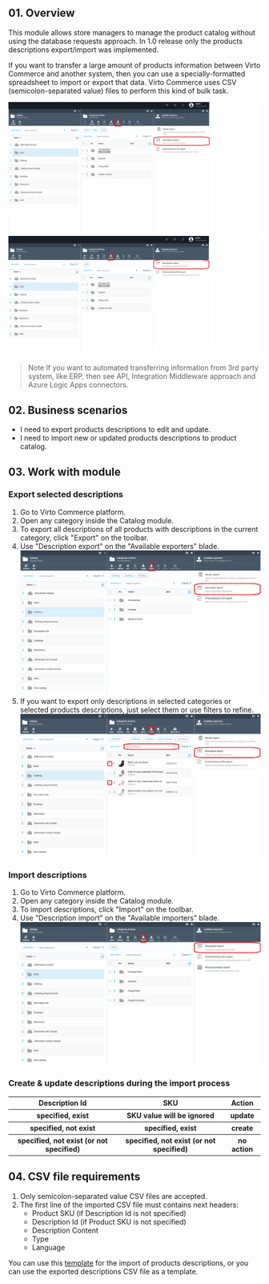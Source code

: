 ## 01. Overview

This module allows store managers to manage the product catalog without using the database requests approach. In 1.0 release only the products descriptions export/import was implemented.

If you want to transfer a large amount of products information between Virto Commerce and another system, then you can use a specially-formatted spreadsheet to import or export that data. Virto Commerce uses CSV (semicolon-separated value) files to perform this kind of bulk task.

![Main-Screen](media/main-screen-export.png)
![Main-Screen-Import](media/main-screen-import.png)

> Note If you want to automated transferring information from 3rd party system, like ERP, then see API, Integration Middleware approach and Azure Logic Apps connectors.

## 02. Business scenarios

* I need to export products descriptions to edit and update.
* I need to import new or updated products descriptions to product catalog.

## 03. Work with module

### Export selected descriptions
1. Go to Virto Commerce platform.
2. Open any category inside the Catalog module.
3. To export all descriptions of all products with descriptions in the current category, click "Export" on the toolbar.
4. Use "Description export" on the "Available exporters" blade.
![Docs-screen-1](media/mkdocs_screens/01.png)
5. If you want to export only descriptions in selected categories or selected products descriptions, just select them or use filters to refine.
![Docs-screen-2](media/mkdocs_screens/02.png)

### Import descriptions
1. Go to Virto Commerce platform.
2. Open any category inside the Catalog module.
3. To import descriptions, click "Import" on the toolbar.
4. Use "Description import" on the "Available importers" blade.
![Docs-screen-2](media/mkdocs_screens/03.png)

### Create & update descriptions during the import process
<table>
    <tr>
        <th>Description Id</th>
        <th>SKU</th>
        <th>Action</th>
    </tr>
    <tr>
        <th>specified, exist</th>
        <th>SKU value will be ignored</th>
        <th>update</th>
    </tr>
    <tr>
        <th>specified, not exist</th>
        <th>specified, exist</th>
        <th>create</th>
    </tr>
    <tr>
        <th>specified, not exist (or not specified)</th>
        <th>specified, not exist (or not specified)</th>
        <th>no action</th>
    </tr>
</table>

## 04. CSV file requirements

1. Only semicolon-separated value CSV files are accepted.
2. The first line of the imported CSV file must contains next headers:
    - Product SKU (if Description Id is not specified)
    - Description Id (if Product SKU is not specified)
    - Description Content
    - Type
    - Language

You can use this [template](media/samples/Descriptions_import_sample.csv) for the import of products descriptions, or you can use the exported descriptions CSV file as a template.


